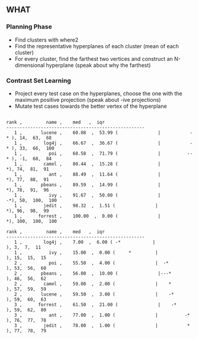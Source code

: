 ## WHAT


### Planning Phase

+ Find clusters with where2
+ Find the representative hyperplanes of each cluster (mean of each cluster)
+ For every cluster, find the farthest two vertices and construct an N-dimensional hyperplane (speak about why the farthest)

### Contrast Set Learning

+ Project every test case on the hyperplanes, choose the one with the maximum positive projection (speak about -ive projections)
+ Mutate test cases towards the better vertex of the hyperplane
```

rank ,         name ,    med   ,  iqr
----------------------------------------------------
   1 ,       lucene ,    60.08  ,  53.99 (               |           -* ), 14,  63,  68
   1 ,        log4j ,    66.67  ,  36.67 (               |           -* ), 33,  66,  100
   1 ,          poi ,    68.58  ,  71.79 (               |          --* ), -1,  68,  84
   1 ,        camel ,    80.44  ,  15.28 (               |             *), 74,  81,  91
   1 ,          ant ,    88.49  ,  11.64 (               |             *), 77,  88,  91
   1 ,       pbeans ,    89.59  ,  14.99 (               |             *), 78,  91,  96
   1 ,          ivy ,    91.67  ,  50.00 (               |            -*), 50,  100,  100
   1 ,        jedit ,    98.32  ,  1.51 (               |             *), 96,  98,  99
   1 ,      forrest ,    100.00  ,  0.00 (               |             *), 100,  100,  100

rank ,         name ,    med   ,  iqr
----------------------------------------------------
   1 ,        log4j ,    7.00  ,  6.00 ( -*            |              ), 3,  7,  11
   1 ,          ivy ,    15.00  ,  0.00 (     *         |              ), 15,  15,  15
   2 ,          poi ,    55.50  ,  4.00 (               |  -*          ), 53,  56,  60
   2 ,       pbeans ,    56.00  ,  10.00 (               |---*          ), 46,  56,  62
   2 ,        camel ,    59.00  ,  2.00 (               |    *         ), 57,  59,  59
   2 ,       lucene ,    59.50  ,  3.00 (               |    -*        ), 59,  60,  63
   3 ,      forrest ,    61.50  ,  21.00 (               |    -*        ), 59,  62,  80
   3 ,          ant ,    77.00  ,  1.00 (               |          -*  ), 76,  77,  78
   3 ,        jedit ,    78.00  ,  1.00 (               |           *  ), 77,  78,  79
```
